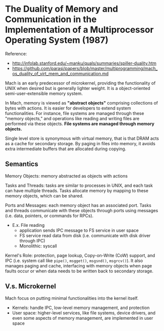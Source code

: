 # The Duality of Memory and Communication in the Implementation of a Multiprocessor Operating System (1987) 
Reference:
* http://infolab.stanford.edu/~manku/quals/summaries/spiller-duality.htm
* https://github.com/parasj/papers/blob/master/multiprogramming/mach_os_duality_of_virt_mem_and_communication.md

Mach is an early predecessor of microkernel, providing the functionality of UNIX when desired but is generally lighter weight. It is a object-oriented semi-user-extensible memory system. 

In Mach, memory is viewed as **"abstract objects"** comprising collections of bytes with actions. It is easier for developers to extend system functionalities. For instance, file systems are managed through these "memory objects," and operations like reading and writing files are performed via these objects. **File systems are managed through memory objects.** 

Single level store is synonymous with virtual memory, that is that DRAM acts as a cache for secondary storage. By paging in files into memory, it avoids extra intermediate buffers that are allocated during copying.

## Semantics 
Memory Objects: memory abstracted as objects with actions 

Tasks and Threads: tasks are similar to processes in UNIX, and each task can have multiple threads. Tasks allocate memory by mapping to these memory objects, which can be shared. 

Ports and Messages: each memory object has an associated port. Tasks and threads communicate with these objects through ports using messages (i.e. data, pointers, or commands for RPCs).
* E.x. File reading
    * application sends IPC message to FS service in user space
    * FS service read data from disk (i.e. communicate with disk driver through IPC)
    * Monolithic: syscall  

Kernel's Role: protection, page lookup, Copy-on-Write (CoW) support, and IPC (i.e. system call like `pipe()`, `msgget()`, `msgsnd()`, `msgrcv()`). It also manages paging and cache, interfacing with memory objects when page faults occur or when data needs to be written back to secondary storage.

## V.s. Microkernel 
Mach focus on putting minimal functionalities into the kernel itself. 
* Kernels: handle IPC, low-level memory management, and protection
* User space: higher-level services, like file systems, device drivers, and even some aspects of memory management, are implemented in user space 

